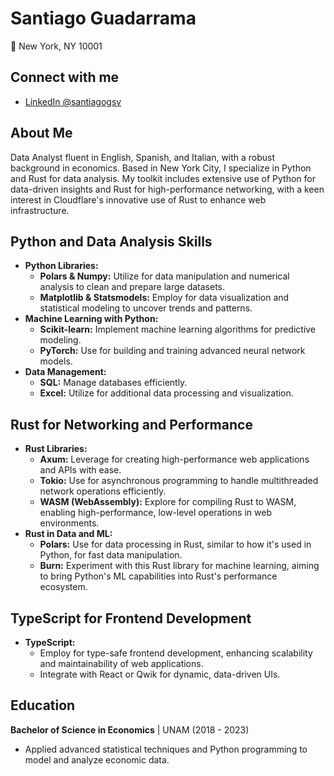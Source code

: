 # Santiago Guadarrama

📍 New York, NY 10001  

## Connect with me
- [LinkedIn @santiagogsv](https://www.linkedin.com/in/santiagogsv)

## About Me
Data Analyst fluent in English, Spanish, and Italian, with a robust background in economics. Based in New York City, I specialize in Python and Rust for data analysis. My toolkit includes extensive use of Python for data-driven insights and Rust for high-performance networking, with a keen interest in Cloudflare's innovative use of Rust to enhance web infrastructure.

## Python and Data Analysis Skills
- **Python Libraries:** 
  - **Polars & Numpy:** Utilize for data manipulation and numerical analysis to clean and prepare large datasets.
  - **Matplotlib & Statsmodels:** Employ for data visualization and statistical modeling to uncover trends and patterns.
- **Machine Learning with Python:**
  - **Scikit-learn:** Implement machine learning algorithms for predictive modeling.
  - **PyTorch:** Use for building and training advanced neural network models.
- **Data Management:** 
  - **SQL:** Manage databases efficiently.
  - **Excel:** Utilize for additional data processing and visualization.

## Rust for Networking and Performance
- **Rust Libraries:**
  - **Axum:** Leverage for creating high-performance web applications and APIs with ease.
  - **Tokio:** Use for asynchronous programming to handle multithreaded network operations efficiently.
  - **WASM (WebAssembly):** Explore for compiling Rust to WASM, enabling high-performance, low-level operations in web environments.
- **Rust in Data and ML:**
  - **Polars:** Use for data processing in Rust, similar to how it's used in Python, for fast data manipulation.
  - **Burn:** Experiment with this Rust library for machine learning, aiming to bring Python's ML capabilities into Rust's performance ecosystem.

## TypeScript for Frontend Development
- **TypeScript:** 
  - Employ for type-safe frontend development, enhancing scalability and maintainability of web applications.
  - Integrate with React or Qwik for dynamic, data-driven UIs.

## Education
**Bachelor of Science in Economics** | UNAM (2018 - 2023)
- Applied advanced statistical techniques and Python programming to model and analyze economic data.
